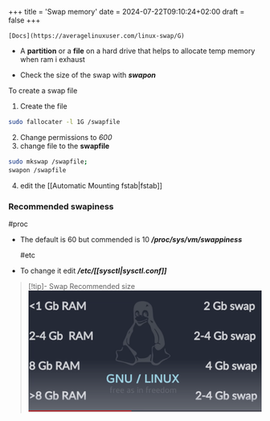 +++
title = 'Swap memory'
date = 2024-07-22T09:10:24+02:00
draft = false
+++

    [Docs](https://averagelinuxuser.com/linux-swap/G)
- A **partition** or a **file** on a hard drive that helps to allocate temp memory when ram i exhaust 

- Check the size of the swap with 
	 ***swapon***

To create a swap file 
1. Create the file
```bash
sudo fallocater -l 1G /swapfile
```
2. Change permissions to *600*
3. change file to the **swapfile**
```bash
sudo mkswap /swapfile;
swapon /swapfile
```
4. edit the [[Automatic Mounting fstab|fstab]]

### Recommended swapiness
#proc 
- The default is 60 but commended is 10
	***/proc/sys/vm/swappiness***

	#etc 
- To change it edit
	***/etc/[[sysctl|sysctl.conf]]***

>[!tip]- Swap Recommended size 
>![Pasted_image_20240512205138.png](/static/Pasted_image_20240512205138.png)